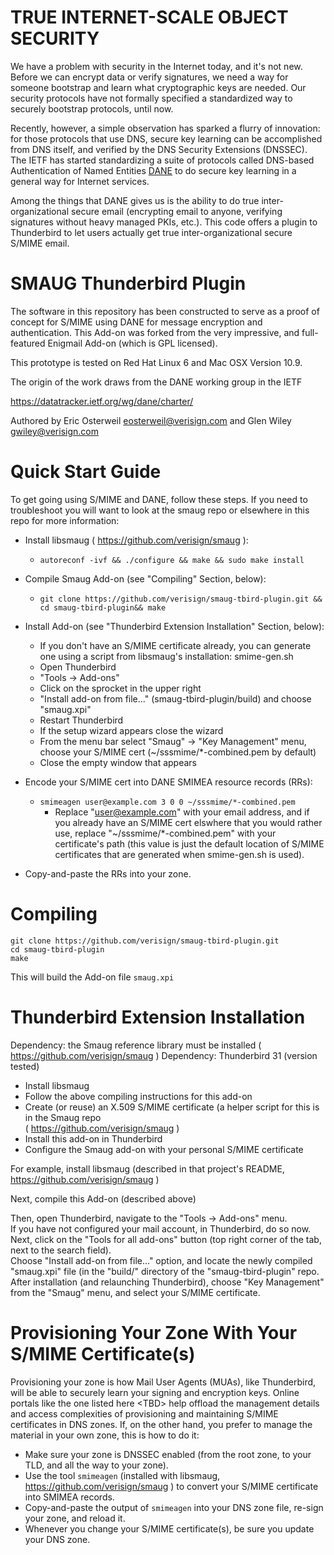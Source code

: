 TRUE INTERNET-SCALE OBJECT SECURITY
===========

We have a problem with security in the Internet today, and it's not new.  Before we can encrypt data or 
verify signatures, we need a way for someone bootstrap and learn what cryptographic keys are needed.
Our security protocols have not formally specified a standardized way to securely bootstrap protocols, until
now.

Recently, however, a simple observation has sparked a flurry of innovation: for those protocols that use DNS,
secure key learning can be accomplished from DNS itself, and verified by the DNS Security Extensions
(DNSSEC).
The IETF has started standardizing a suite of protocols called DNS-based Authentication of Named Entities
[DANE](https://datatracker.ietf.org/wg/dane/charter/) to do secure key learning in a general way for 
Internet services.  

Among the things that DANE gives us is the ability to do true inter-organizational secure email (encrypting
email to anyone, verifying signatures without heavy managed PKIs, etc.).  This code offers a plugin to
Thunderbird to let users actually get true inter-organizational secure S/MIME email.


SMAUG Thunderbird Plugin
==========

The software in this repository has been constructed to serve as a proof of concept for 
S/MIME using DANE for message encryption and authentication.  This Add-on was forked from
the very impressive, and full-featured Enigmail Add-on (which is GPL licensed).

This prototype is tested on Red Hat Linux 6 and Mac OSX Version 10.9.

The origin of the work draws from the DANE working group in the IETF

  https://datatracker.ietf.org/wg/dane/charter/

Authored by Eric Osterweil eosterweil@verisign.com and Glen Wiley gwiley@verisign.com

Quick Start Guide
=================

To get going using S/MIME and DANE, follow these steps.  If you need 
to troubleshoot you will want to look at the smaug repo or elsewhere in this repo for more information:

* Install libsmaug ( https://github.com/verisign/smaug ):
  * ```autoreconf -ivf && ./configure && make && sudo make install```
* Compile Smaug Add-on (see &quot;Compiling&quot; Section, below):
  * ``git clone https://github.com/verisign/smaug-tbird-plugin.git && cd smaug-tbird-plugin&& make``
* Install Add-on (see &quot;Thunderbird Extension Installation&quot; Section, below):
  * If you don't have an S/MIME certificate already, you can generate one using a script from libsmaug's
installation: smime-gen.sh
  * Open Thunderbird
  * "Tools -> Add-ons"
  * Click on the sprocket in the upper right
  * "Install add-on from file..." (smaug-tbird-plugin/build) and choose "smaug.xpi"
  * Restart Thunderbird
  * If the setup wizard appears close the wizard
  * From the menu bar select "Smaug" -> "Key Management" menu, choose your S/MIME cert (~/sssmime/*-combined.pem by default)
  * Close the empty window that appears
* Encode your S/MIME cert into DANE SMIMEA resource records (RRs):
  * ``smimeagen user@example.com 3 0 0 ~/sssmime/*-combined.pem``
    * Replace &quot;user@example.com&quot; with your email address, and 
if you already have an S/MIME cert elswhere that you would rather use, replace 
&quot;~/sssmime/*-combined.pem&quot; with your certificate's path (this value
is just the default location of S/MIME certificates that are generated when smime-gen.sh is used). 

* Copy-and-paste the RRs into your zone.

Compiling
===========

```
git clone https://github.com/verisign/smaug-tbird-plugin.git
cd smaug-tbird-plugin
make
```

This will build the Add-on file ``smaug.xpi``


Thunderbird Extension Installation
===================================
Dependency: the Smaug reference library must be installed ( https://github.com/verisign/smaug )
Dependency: Thunderbird 31 (version tested)

* Install libsmaug
* Follow the above compiling instructions for this add-on
* Create (or reuse) an X.509 S/MIME certificate (a helper script for this is in the Smaug repo  
( https://github.com/verisign/smaug )
* Install this add-on in Thunderbird
* Configure the Smaug add-on with your personal S/MIME certificate

For example, install libsmaug (described in that project's README, https://github.com/verisign/smaug )

Next, compile this Add-on (described above)

Then, open Thunderbird, navigate to the "Tools -> Add-ons" menu.
<br/>
If you have not configured your mail account, in Thunderbird, do so now.
</br>
Next, click on the "Tools for all add-ons" button (top right corner of the tab, next to the search field).
<br/>
Choose "Install add-on from file..." option, and locate the newly compiled "smaug.xpi" file (in the "build/"
directory of the "smaug-tbird-plugin" repo.
<br/>
After installation (and relaunching Thunderbird), choose "Key Management" from the "Smaug" menu, and select your
S/MIME certificate.

Provisioning Your Zone With Your S/MIME Certificate(s)
=====================================================

Provisioning your zone is how Mail User Agents (MUAs), like Thunderbird, will be able to securely learn your 
signing and encryption keys.  Online portals like the one listed here &lt;TBD&gt; help offload the management 
details and access complexities of provisioning and maintaining S/MIME certificates in DNS zones.  If, on 
the other hand, you prefer to manage the material in your own zone, this is how to do it:

* Make sure your zone is DNSSEC enabled (from the root zone, to your TLD, and all the way to your zone).
* Use the tool ``smimeagen`` (installed with libsmaug, https://github.com/verisign/smaug ) to convert your S/MIME
certificate into SMIMEA records.
* Copy-and-paste the output of ``smimeagen`` into your DNS zone file, re-sign your zone, and reload it.
* Whenever you change your S/MIME certificate(s), be sure you update your DNS zone.
